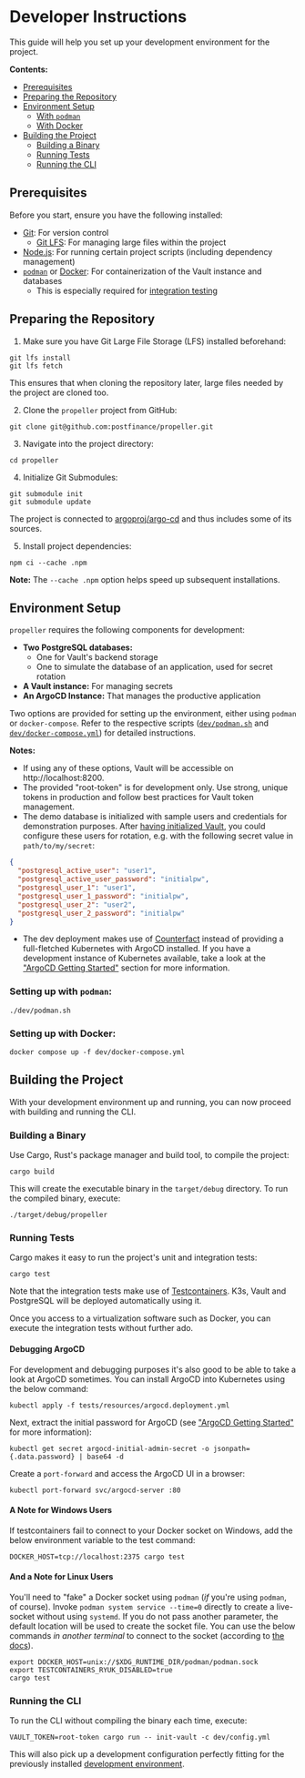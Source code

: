 # Developer Instructions

This guide will help you set up your development environment for the project.

**Contents:**

- [Prerequisites](#prerequisites)
- [Preparing the Repository](#preparing-the-repository)
- [Environment Setup](#environment-setup)
  - [With `podman`](#setting-up-with-podman)
  - [With Docker](#setting-up-with-docker)
- [Building the Project](#building-the-project)
  - [Building a Binary](#building-a-binary)
  - [Running Tests](#running-tests)
  - [Running the CLI](#running-the-cli)

## Prerequisites

Before you start, ensure you have the following installed:

- [Git](https://git-scm.com/downloads): For version control
  - [Git LFS](https://git-lfs.com/): For managing large files within the project
- [Node.js](https://nodejs.org/en/download): For running certain project scripts (including dependency management)
- [`podman`](https://podman.io/docs/installation) or [Docker](https://www.docker.com/products/docker-desktop/): For containerization of the Vault instance and databases
  - This is especially required for [integration testing](#running-tests)

## Preparing the Repository

1. Make sure you have Git Large File Storage (LFS) installed beforehand:

```shell
git lfs install
git lfs fetch
```

This ensures that when cloning the repository later, large files needed by the project are cloned too.

2. Clone the `propeller` project from GitHub:

```shell
git clone git@github.com:postfinance/propeller.git
```

3. Navigate into the project directory:

```
cd propeller
```

4. Initialize Git Submodules:

```shell
git submodule init
git submodule update
```

The project is connected to [argoproj/argo-cd](https://github.com/argoproj/argo-cd) and thus includes some of its sources.

5. Install project dependencies:

```shell
npm ci --cache .npm
```

**Note:** The `--cache .npm` option helps speed up subsequent installations.

## Environment Setup

`propeller` requires the following components for development:

- **Two PostgreSQL databases:**
  - One for Vault's backend storage
  - One to simulate the database of an application, used for secret rotation
- **A Vault instance:** For managing secrets
- **An ArgoCD Instance:** That manages the productive application

Two options are provided for setting up the environment, either using `podman` or `docker-compose`.
Refer to the respective scripts ([`dev/podman.sh`](dev/podman.sh) and [`dev/docker-compose.yml`](dev/docker-compose.yml)) for detailed instructions.

**Notes:**

- If using any of these options, Vault will be accessible on http://localhost:8200.
- The provided "root-token" is for development only.
  Use strong, unique tokens in production and follow best practices for Vault token management.
- The demo database is initialized with sample users and credentials for demonstration purposes.
  After [having initialized Vault](#running-the-cli), you could configure these users for rotation, e.g. with the following secret value in `path/to/my/secret`:

```json
{
  "postgresql_active_user": "user1",
  "postgresql_active_user_password": "initialpw",
  "postgresql_user_1": "user1",
  "postgresql_user_1_password": "initialpw",
  "postgresql_user_2": "user2",
  "postgresql_user_2_password": "initialpw"
}
```

- The dev deployment makes use of [Counterfact](https://counterfact.dev) instead of providing a full-fletched Kubernetes with ArgoCD installed.
  If you have a development instance of Kubernetes available, take a look at the ["ArgoCD Getting Started"](./argo-cd/docs/getting_started.md) section for more information.

### Setting up with `podman`:

```shell
./dev/podman.sh
```

### Setting up with Docker:

```shell
docker compose up -f dev/docker-compose.yml
```

## Building the Project

With your development environment up and running, you can now proceed with building and running the CLI.

### Building a Binary

Use Cargo, Rust's package manager and build tool, to compile the project:

```shell
cargo build
```

This will create the executable binary in the `target/debug` directory.
To run the compiled binary, execute:

```shell
./target/debug/propeller
```

### Running Tests

Cargo makes it easy to run the project's unit and integration tests:

```shell
cargo test
```

Note that the integration tests make use of [Testcontainers](https://testcontainers.com).
K3s, Vault and PostgreSQL will be deployed automatically using it.

Once you access to a virtualization software such as Docker, you can execute the integration tests without further ado.

#### Debugging ArgoCD

For development and debugging purposes it's also good to be able to take a look at ArgoCD sometimes.
You can install ArgoCD into Kubernetes using the below command:

```shell
kubectl apply -f tests/resources/argocd.deployment.yml
```

Next, extract the initial password for ArgoCD (see ["ArgoCD Getting Started"](./argo-cd/docs/getting_started.md) for more information):

```shell
kubectl get secret argocd-initial-admin-secret -o jsonpath={.data.password} | base64 -d
```

Create a `port-forward` and access the ArgoCD UI in a browser:

```shell
kubectl port-forward svc/argocd-server :80
```

#### A Note for Windows Users

If testcontainers fail to connect to your Docker socket on Windows, add the below environment variable to the test command:

```shell
DOCKER_HOST=tcp://localhost:2375 cargo test
```

#### And a Note for Linux Users

You'll need to "fake" a Docker socket using `podman` (_if_ you're using `podman`, of course).
Invoke `podman system service --time=0` directly to create a live-socket without using `systemd`.
If you do not pass another parameter, the default location will be used to create the socket file.
You can use the below commands _in another terminal_ to connect to the socket (according to [the docs](https://docs.podman.io/en/latest/markdown/podman-system-service.1.html#run-the-command-directly)).

```shell
export DOCKER_HOST=unix://$XDG_RUNTIME_DIR/podman/podman.sock
export TESTCONTAINERS_RYUK_DISABLED=true
cargo test
```

### Running the CLI

To run the CLI without compiling the binary each time, execute:

```shell
VAULT_TOKEN=root-token cargo run -- init-vault -c dev/config.yml
```

This will also pick up a development configuration perfectly fitting for the previously installed [development environment](#environment-setup).
